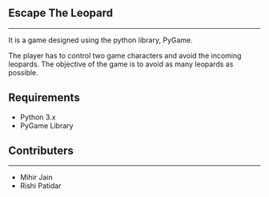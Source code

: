 ## Escape The Leopard
-----------------------------
It is a game designed using the python library, PyGame.

The player has to control two game characters and avoid the incoming leopards.
The objective of the game is to avoid as many leopards as possible.

## Requirements
- Python 3.x
- PyGame Library

## Contributers
------------------------------

- Mihir Jain 
- Rishi Patidar
